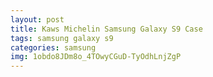 ```yaml
---
layout: post
title: Kaws Michelin Samsung Galaxy S9 Case
tags: samsung galaxy s9
categories: samsung
img: 1obdo8JDm8o_4TOwyCGuD-TyOdhLnjZgP
---
```

